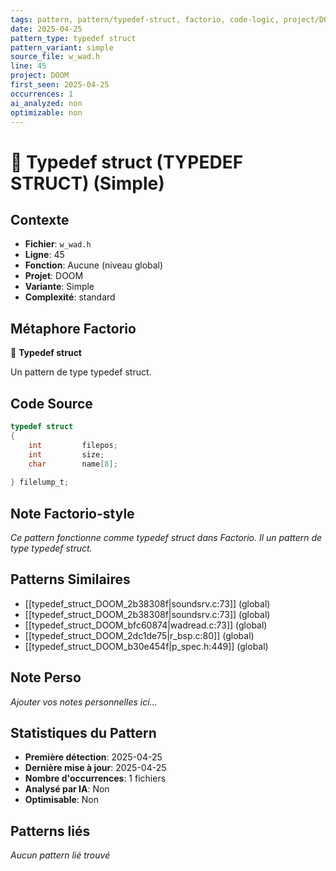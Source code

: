 ```yaml
---
tags: pattern, pattern/typedef-struct, factorio, code-logic, project/DOOM, pattern/variant/simple
date: 2025-04-25
pattern_type: typedef struct
pattern_variant: simple
source_file: w_wad.h
line: 45
project: DOOM
first_seen: 2025-04-25
occurrences: 1
ai_analyzed: non
optimizable: non
---
```


# 🔧 Typedef struct (TYPEDEF STRUCT) (Simple)

## Contexte
- **Fichier**: `w_wad.h`
- **Ligne**: 45
- **Fonction**: Aucune (niveau global)
- **Projet**: DOOM
- **Variante**: Simple
- **Complexité**: standard

## Métaphore Factorio
🔧 **Typedef struct**

Un pattern de type typedef struct.

## Code Source
```c
typedef struct
{
    int			filepos;
    int			size;
    char		name[8];
    
} filelump_t;
```

## Note Factorio-style
*Ce pattern fonctionne comme typedef struct dans Factorio. Il un pattern de type typedef struct.*

## Patterns Similaires
- [[typedef_struct_DOOM_2b38308f|soundsrv.c:73]] (global)
- [[typedef_struct_DOOM_2b38308f|soundsrv.c:73]] (global)
- [[typedef_struct_DOOM_bfc60874|wadread.c:73]] (global)
- [[typedef_struct_DOOM_2dc1de75|r_bsp.c:80]] (global)
- [[typedef_struct_DOOM_b30e454f|p_spec.h:449]] (global)

## Note Perso
*Ajouter vos notes personnelles ici...*

## Statistiques du Pattern
- **Première détection**: 2025-04-25
- **Dernière mise à jour**: 2025-04-25
- **Nombre d'occurrences**: 1 fichiers
- **Analysé par IA**: Non
- **Optimisable**: Non

## Patterns liés
*Aucun pattern lié trouvé*

